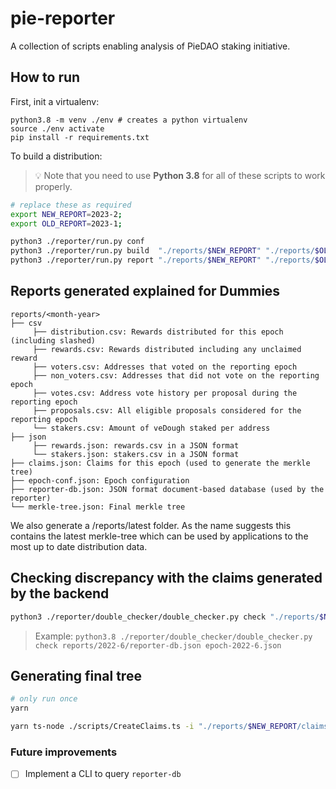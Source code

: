 # pie-reporter

A collection of scripts enabling analysis of PieDAO staking initiative.

## How to run

First, init a virtualenv:

```
python3.8 -m venv ./env # creates a python virtualenv
source ./env activate
pip install -r requirements.txt
```

To build a distribution:

> 💡 Note that you need to use **Python 3.8** for all of these scripts to work properly.

```sh
# replace these as required
export NEW_REPORT=2023-2;
export OLD_REPORT=2023-1;

python3 ./reporter/run.py conf
python3 ./reporter/run.py build  "./reports/$NEW_REPORT" "./reports/$OLD_REPORT"
python3 ./reporter/run.py report "./reports/$NEW_REPORT" "./reports/$OLD_REPORT"

```

## Reports generated explained for Dummies

```
reports/<month-year>
├── csv
     ├── distribution.csv: Rewards distributed for this epoch (including slashed)
     ├── rewards.csv: Rewards distributed including any unclaimed reward
     ├── voters.csv: Addresses that voted on the reporting epoch
     ├── non_voters.csv: Addresses that did not vote on the reporting epoch
     ├── votes.csv: Address vote history per proposal during the reporting epoch
     ├── proposals.csv: All eligible proposals considered for the reporting epoch
     └── stakers.csv: Amount of veDough staked per address
├── json
     ├── rewards.json: rewards.csv in a JSON format
     └── stakers.json: stakers.csv in a JSON format
├── claims.json: Claims for this epoch (used to generate the merkle tree)
├── epoch-conf.json: Epoch configuration
├── reporter-db.json: JSON format document-based database (used by the reporter)
└── merkle-tree.json: Final merkle tree
```

We also generate a /reports/latest folder. As the name suggests this contains the latest merkle-tree which can be used by applications to the most up to date distribution data.

## Checking discrepancy with the claims generated by the backend

```sh
python3 ./reporter/double_checker/double_checker.py check "./reports/$NEW_REPORT/reporter-db.json" "./reports/$NEW_REPORT/epoch-$NEW_REPORT.json"
```

> Example: `python3.8 ./reporter/double_checker/double_checker.py check reports/2022-6/reporter-db.json epoch-2022-6.json`

## Generating final tree

```sh
# only run once
yarn

yarn ts-node ./scripts/CreateClaims.ts -i "./reports/$NEW_REPORT/claims.json" -o $NEW_REPORT
```

### Future improvements

- [ ] Implement a CLI to query `reporter-db`
